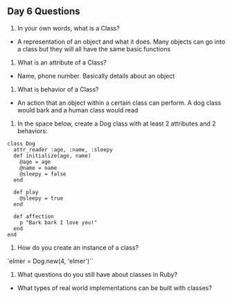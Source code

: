 ## Day 6 Questions

1. In your own words, what is a Class?

  * A representation of an object and what it does. Many objects can go into a class but they will all have the same basic functions

1. What is an attribute of a Class?

  * Name, phone number. Basically details about an object

1. What is behavior of a Class?

  * An action that an object within a certain class can perform. A dog class would bark and a human class would read

1. In the space below, create a Dog class with at least 2 attributes and 2 behaviors:
```
class Dog
  attr_reader :age, :name, :sleepy
  def initialize(age, name)
    @age = age
    @name = name
    @sleepy = false
  end

  def play
    @sleepy = true
  end

  def affection
    p "Bark bark I love you!"
  end
end
```
1. How do you create an instance of a class?

`elmer = Dog.new(4, 'elmer')``

1. What questions do you still have about classes in Ruby?

  * What types of real world implementations can be built with classes?
